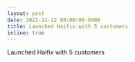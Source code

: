 ```yaml
---
layout: post
date: 2022-12-12 00:00:00-0400
title: Launched Haifix with 5 customers
inline: true
---
```

Launched Haifix with 5 customers

